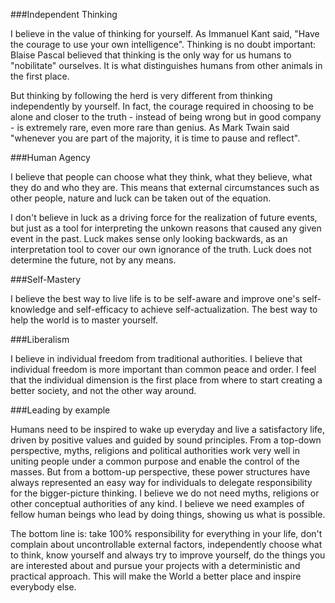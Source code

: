  ###Independent Thinking
  
 I believe in the value of thinking for yourself.
 As Immanuel Kant said, "Have the courage to use your own intelligence".
 Thinking is no doubt important: Blaise Pascal believed that thinking is the only way for us humans to "nobilitate" ourselves.
 It is what distinguishes humans from other animals in the first place.
 
 But thinking by following the herd is very different from thinking independently by yourself.
 In fact, the courage required in choosing to be alone and closer to the truth - instead of being wrong but in good company - is extremely rare, even more rare than genius.
 As Mark Twain said "whenever you are part of the majority, it is time to pause and reflect".
  
 ###Human Agency
 
 I believe that people can choose what they think, what they believe, what they do and who they are.
 This means that external circumstances such as other people, nature and luck can be taken out of the equation.
 
 I don't believe in luck as a driving force for the realization of future events, but just as a tool for interpreting the unkown reasons that caused any given event in the past.
 Luck makes sense only looking backwards, as an interpretation tool to cover our own ignorance of the truth. Luck does not determine the future, not by any means.
 
 ###Self-Mastery
 
 I believe the best way to live life is to be self-aware and improve one's self-knowledge and self-efficacy to achieve self-actualization.
 The best way to help the world is to master yourself.
 
 ###Liberalism
 
 I believe in individual freedom from traditional authorities.
 I believe that individual freedom is more important than common peace and order. I feel that the individual dimension is the first place from where to start creating a better society, and not the other way around.
 
 ###Leading by example
 
 Humans need to be inspired to wake up everyday and live a satisfactory life, driven by positive values and guided by sound principles.
 From a top-down perspective, myths, religions and political authorities work very well in uniting people under a common purpose and enable the control of the masses.
 But from a bottom-up perspective, these power structures have always represented an easy way for individuals to delegate responsibility for the bigger-picture thinking.
 I believe we do not need myths, religions or other conceptual authorities of any kind.
 I believe we need examples of fellow human beings who lead by doing things, showing us what is possible.
 
 The bottom line is: take 100% responsibility for everything in your life, don't complain about uncontrollable external factors, independently choose what to think, know yourself and always try to improve yourself, do the things you are interested about and pursue your projects with a deterministic and practical approach. This will make the World a better place and inspire everybody else.
